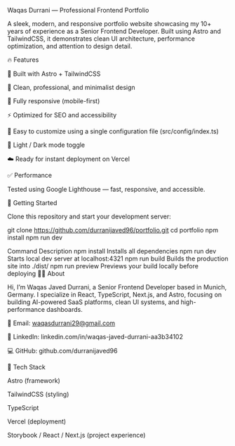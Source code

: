 Waqas Durrani — Professional Frontend Portfolio

A sleek, modern, and responsive portfolio website showcasing my 10+ years of experience as a Senior Frontend Developer.
Built using Astro and TailwindCSS, it demonstrates clean UI architecture, performance optimization, and attention to design detail.

🔥 Features

🚀 Built with Astro + TailwindCSS

💎 Clean, professional, and minimalist design

📱 Fully responsive (mobile-first)

⚡ Optimized for SEO and accessibility

🧩 Easy to customize using a single configuration file (src/config/index.ts)

🎨 Light / Dark mode toggle

☁️ Ready for instant deployment on Vercel

✅ Performance

Tested using Google Lighthouse — fast, responsive, and accessible.

🧭 Getting Started

Clone this repository and start your development server:

git clone https://github.com/durranijaved96/portfolio.git
cd portfolio
npm install
npm run dev

Command	Description
npm install	Installs all dependencies
npm run dev	Starts local dev server at localhost:4321
npm run build	Builds the production site into ./dist/
npm run preview	Previews your build locally before deploying
👨‍💻 About

Hi, I’m Waqas Javed Durrani, a Senior Frontend Developer based in Munich, Germany.
I specialize in React, TypeScript, Next.js, and Astro, focusing on building AI-powered SaaS platforms, clean UI systems, and high-performance dashboards.

📧 Email: waqasdurrani29@gmail.com

🔗 LinkedIn: linkedin.com/in/waqas-javed-durrani-aa3b34102

💻 GitHub: github.com/durranijaved96

🧱 Tech Stack

Astro (framework)

TailwindCSS (styling)

TypeScript

Vercel (deployment)

Storybook / React / Next.js (project experience)